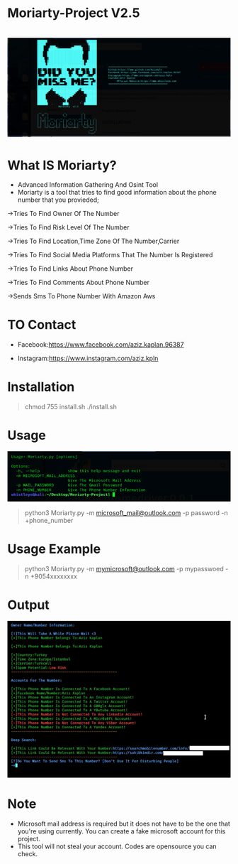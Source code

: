 # Moriarty-Project V2.5

# ![](images/moriarty.PNG)

# What IS Moriarty?
- Advanced Information Gathering And Osint Tool
- Moriarty is a tool that tries to find good information about the phone number that you provieded;

->Tries To Find Owner Of The Number

->Tries To Find Risk Level Of The Number

->Tries To Find Location,Time Zone Of The Number,Carrier

->Tries To Find Social Media Platforms That The Number Is Registered

->Tries To Find Links About Phone Number

->Tries To Find Comments About Phone Number

->Sends Sms To Phone Number With Amazon Aws
# TO Contact

* Facebook:https://www.facebook.com/aziz.kaplan.96387

* Instagram:https://www.instagram.com/aziz.kpln

# Installation
> chmod 755 install.sh
> ./install.sh

# Usage
![](images/moriarty2.PNG)
> python3 Moriarty.py -m microsoft_mail@outlook.com -p password -n +phone_number

# Usage Example
> python3 Moriarty.py -m mymicrosoft@outlook.com -p mypasswoed -n +9054xxxxxxxx

# Output
![](images/3.png)


# Note
* Microsoft mail address is required but it does not have to be the one that you're using currently. You can create a fake microsoft account for this project.
* This tool will not steal your account. Codes are opensource you can check.

